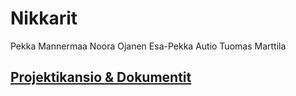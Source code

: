 # Nikkarit
Pekka Mannermaa
Noora Ojanen
Esa-Pekka Autio
Tuomas Marttila

## [Projektikansio & Dokumentit](https://jamkstudent-my.sharepoint.com/:f:/g/personal/m0313_student_jamk_fi/EjiknC1kdgZMhpSyOmg6zqkB4tHzEVkjJjoYFMrInDr6Ag?e=fNP4jv)
